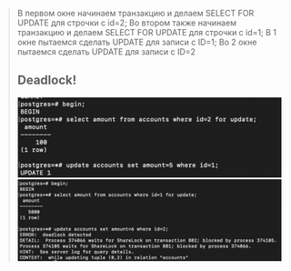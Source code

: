 > В первом окне начинаем транзакцию и делаем SELECT FOR UPDATE для строчки с id=2;
> Во втором также начинаем транзакцию и делаем SELECT FOR UPDATE для строчки с id=1;
> В 1 окне пытаемся сделать UPDATE для записи с ID=1;
> Во 2 окне пытаемся сделать UPDATE для записи с ID=2
>## Deadlock!
> ![deadlock](../images/2.png)
> ![deadlock](../images/1.png)
